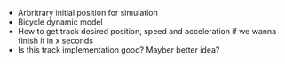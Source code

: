 - Arbritrary initial position for simulation
- Bicycle dynamic model
- How to get track desired position, speed and acceleration if we wanna finish it in x seconds
- Is this track implementation good? Mayber better idea?